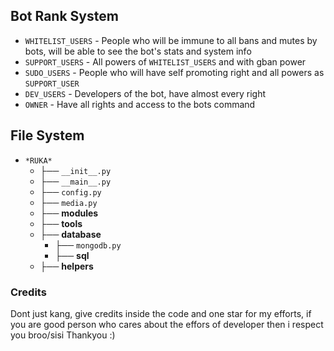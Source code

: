 ## Bot Rank System
* ```WHITELIST_USERS``` - People who will be immune to all bans and mutes by bots, will be able to see the bot's stats and system info
* ```SUPPORT_USERS``` - All powers of ```WHITELIST_USERS``` and with gban power
* ```SUDO_USERS``` - People who will have self promoting right and all powers as ```SUPPORT_USER```
* ```DEV_USERS``` - Developers of the bot, have almost every right
* ```OWNER``` - Have all rights and access to the bots command


## File System
- `*RUKA*`
    - ├── ```__init__.py```
    - ├── ```__main__.py```
    - ├── ```config.py```
    - ├── ```media.py```
    - ├── **modules**
    - ├── **tools**
    - ├── **database**
        - ├── ```mongodb.py```
        - ├── **sql**
    - ├── **helpers**


### Credits
Dont just kang, give credits inside the code and one star for my efforts,
if you are good person who cares about the effors of developer then i respect you broo/sisi
Thankyou :)